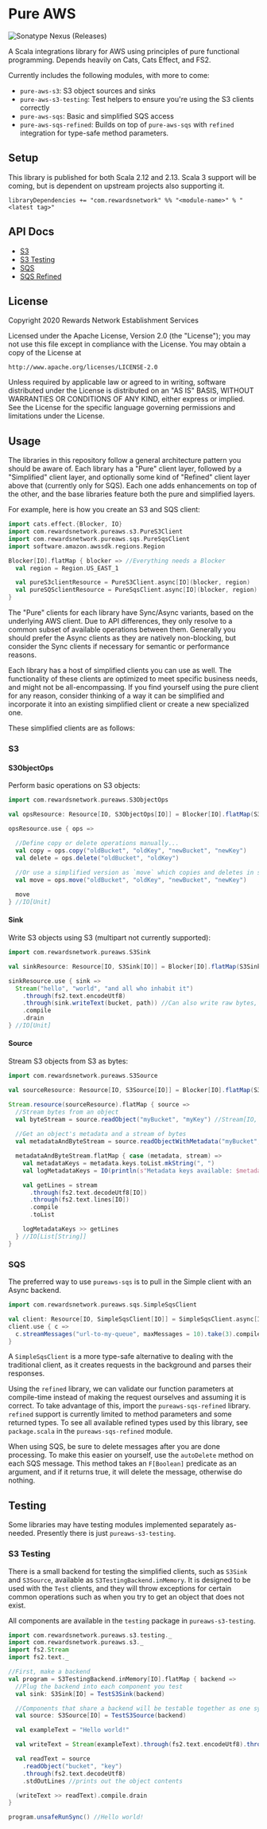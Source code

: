 # Pure AWS
![Sonatype Nexus (Releases)](https://img.shields.io/nexus/r/com.rewardsnetwork/pure-aws-s3_2.13?label=latest&server=https%3A%2F%2Foss.sonatype.org)

A Scala integrations library for AWS using principles of pure functional programming.
Depends heavily on Cats, Cats Effect, and FS2.

Currently includes the following modules, with more to come:
* `pure-aws-s3`: S3 object sources and sinks
* `pure-aws-s3-testing`: Test helpers to ensure you're using the S3 clients correctly
* `pure-aws-sqs`: Basic and simplified SQS access
* `pure-aws-sqs-refined`: Builds on top of `pure-aws-sqs` with `refined` integration for type-safe method parameters.

## Setup
This library is published for both Scala 2.12 and 2.13.
Scala 3 support will be coming, but is dependent on upstream projects also supporting it.
```
libraryDependencies += "com.rewardsnetwork" %% "<module-name>" % "<latest tag>"
```

## API Docs
* [S3](https://javadoc.io/doc/com.rewardsnetwork/pure-aws-s3_2.13/latest/com/rewardsnetwork/pureaws/s3/index.html)
* [S3 Testing](https://javadoc.io/doc/com.rewardsnetwork/pure-aws-s3-testing_2.13/latest/com/rewardsnetwork/pureaws/s3/testing/index.html)
* [SQS](https://javadoc.io/doc/com.rewardsnetwork/pure-aws-sqs_2.13/latest/com/rewardsnetwork/pureaws/sqs/index.html)
* [SQS Refined](https://javadoc.io/doc/com.rewardsnetwork/pure-aws-sqs-refined_2.13/latest/com/rewardsnetwork/pureaws/sqs/refined/index.html)

## License
Copyright 2020 Rewards Network Establishment Services

Licensed under the Apache License, Version 2.0 (the "License");
you may not use this file except in compliance with the License.
You may obtain a copy of the License at

    http://www.apache.org/licenses/LICENSE-2.0
    
Unless required by applicable law or agreed to in writing, software
distributed under the License is distributed on an "AS IS" BASIS,
WITHOUT WARRANTIES OR CONDITIONS OF ANY KIND, either express or implied.
See the License for the specific language governing permissions and
limitations under the License.

## Usage
The libraries in this repository follow a general architecture pattern you should be aware of.
Each library has a "Pure" client layer, followed by a "Simplified" client layer, and optionally some kind of "Refined" client layer above that (currently only for SQS).
Each one adds enhancements on top of the other, and the base libraries feature both the pure and simplified layers.

For example, here is how you create an S3 and SQS client:
```scala
import cats.effect.{Blocker, IO}
import com.rewardsnetwork.pureaws.s3.PureS3Client
import com.rewardsnetwork.pureaws.sqs.PureSqsClient
import software.amazon.awssdk.regions.Region

Blocker[IO].flatMap { blocker => //Everything needs a Blocker
  val region = Region.US_EAST_1

  val pureS3clientResource = PureS3Client.async[IO](blocker, region)
  val pureSQSclientResource = PureSqsClient.async[IO](blocker, region)
}
```

The "Pure" clients for each library have Sync/Async variants, based on the underlying AWS client.
Due to API differences, they only resolve to a common subset of available operations between them.
Generally you should prefer the Async clients as they are natively non-blocking, but consider the Sync clients if necessary for semantic or performance reasons.

Each library has a host of simplified clients you can use as well.
The functionality of these clients are optimized to meet specific business needs, and might not be all-encompassing.
If you find yourself using the pure client for any reason, consider thinking of a way it can be simplified and incorporate it into an existing simplified client or create a new specialized one.

These simplified clients are as follows:

### S3

#### S3ObjectOps
Perform basic operations on S3 objects:

```scala
import com.rewardsnetwork.pureaws.S3ObjectOps

val opsResource: Resource[IO, S3ObjectOps[IO]] = Blocker[IO].flatMap(S3ObjectOps.async[IO](_, region))

opsResource.use { ops =>

  //Define copy or delete operations manually...
  val copy = ops.copy("oldBucket", "oldKey", "newBucket", "newKey")
  val delete = ops.delete("oldBucket", "oldKey")
  
  //Or use a simplified version as `move` which copies and deletes in sequence
  val move = ops.move("oldBucket", "oldKey", "newBucket", "newKey")

  move
} //IO[Unit]
```

#### Sink
Write S3 objects using S3 (multipart not currently supported):

```scala
import com.rewardsnetwork.pureaws.S3Sink

val sinkResource: Resource[IO, S3Sink[IO]] = Blocker[IO].flatMap(S3Sink.async[IO](_, region))

sinkResource.use { sink =>
  Stream("hello", "world", "and all who inhabit it")
    .through(fs2.text.encodeUtf8)
    .through(sink.writeText(bucket, path)) //Can also write raw bytes, and set custom content type
    .compile
    .drain
} //IO[Unit]
```

#### Source
Stream S3 objects from S3 as bytes:

```scala
import com.rewardsnetwork.pureaws.S3Source

val sourceResource: Resource[IO, S3Source[IO]] = Blocker[IO].flatMap(S3Source.async[IO](_, region))

Stream.resource(sourceResource).flatMap { source =>
  //Stream bytes from an object
  val byteStream = source.readObject("myBucket", "myKey") //Stream[IO, Byte]
  
  //Get an object's metadata and a stream of bytes
  val metadataAndByteStream = source.readObjectWithMetadata("myBucket", "myKey") //IO[(Map[String, String], Stream[IO, Byte])]

  metadataAndByteStream.flatMap { case (metadata, stream) =>
    val metadataKeys = metadata.keys.toList.mkString(", ")
    val logMetadataKeys = IO(println(s"Metadata keys available: $metadataKeys"))

    val getLines = stream
      .through(fs2.text.decodeUtf8[IO])
      .through(fs2.text.lines[IO])
      .compile
      .toList

    logMetadataKeys >> getLines
  } //IO[List[String]]
}
```

### SQS
The preferred way to use `pureaws-sqs` is to pull in the Simple client with an Async backend.

```scala
import com.rewardsnetwork.pureaws.sqs.SimpleSqsClient

val client: Resource[IO, SimpleSqsClient[IO]] = SimpleSqsClient.async[IO](blocker, region)
client.use { c =>
  c.streamMessages("url-to-my-queue", maxMessages = 10).take(3).compile.drain.as(ExitCode.Success)
}
```

A `SimpleSqsClient` is a more type-safe alternative to dealing with the traditional client, as it creates requests in the background and parses their responses.

Using the `refined` library, we can validate our function parameters at compile-time instead of making the request ourselves and assuming it is correct.
To take advantage of this, import the `pureaws-sqs-refined` library.
`refined` support is currently limited to method parameters and some returned types.
To see all available refined types used by this library, see `package.scala` in the `pureaws-sqs-refined` module.

When using SQS, be sure to delete messages after you are done processing.
To make this easier on yourself, use the `autoDelete` method on each SQS message.
This method takes an `F[Boolean]` predicate as an argument, and if it returns true, it will delete the message, otherwise do nothing.

## Testing
Some libraries may have testing modules implemented separately as-needed.
Presently there is just `pureaws-s3-testing`.

### S3 Testing
There is a small backend for testing the simplified clients, such as `S3Sink` and `S3Source`, available as `S3TestingBackend.inMemory`.
It is designed to be used with the `Test` clients, and they will throw exceptions for certain common operations such as when you try to get an object that does not exist.

All components are available in the `testing` package in `pureaws-s3-testing`.

```scala
import com.rewardsnetwork.pureaws.s3.testing._
import com.rewardsnetwork.pureaws.s3._
import fs2.Stream
import fs2.text._

//First, make a backend
val program = S3TestingBackend.inMemory[IO].flatMap { backend =>
  //Plug the backend into each component you test
  val sink: S3Sink[IO] = TestS3Sink(backend)

  //Components that share a backend will be testable together as one system
  val source: S3Source[IO] = TestS3Source(backend)

  val exampleText = "Hello world!"

  val writeText = Stream(exampleText).through(fs2.text.encodeUtf8).through(sink.writeText("bucket", "key"))

  val readText = source
    .readObject("bucket", "key")
    .through(fs2.text.decodeUtf8)
    .stdOutLines //prints out the object contents

  (writeText >> readText).compile.drain
}

program.unsafeRunSync() //Hello world!
```
